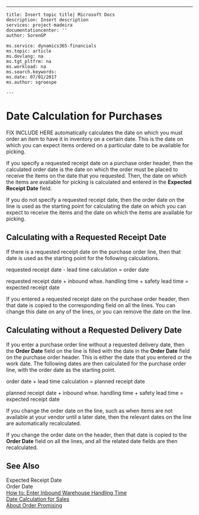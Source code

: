 ---
    title: Insert topic title| Microsoft Docs
    description: Insert description
    services: project-madeira
    documentationcenter: ''
    author: SorenGP

    ms.service: dynamics365-financials
    ms.topic: article
    ms.devlang: na
    ms.tgt_pltfrm: na
    ms.workload: na
    ms.search.keywords:
    ms.date: 07/01/2017
    ms.author: sgroespe

    ---
# Date Calculation for Purchases
FIX INCLUDE HERE<!--[!INCLUDE[navnow](../ApplicationDesign/includes/navnow_md.md)] --> automatically calculates the date on which you must order an item to have it in inventory on a certain date. This is the date on which you can expect items ordered on a particular date to be available for picking.  
  
 If you specify a requested receipt date on a purchase order header, then the calculated order date is the date on which the order must be placed to receive the items on the date that you requested. Then, the date on which the items are available for picking is calculated and entered in the **Expected Receipt Date** field.  
  
 If you do not specify a requested receipt date, then the order date on the line is used as the starting point for calculating the date on which you can expect to receive the items and the date on which the items are available for picking.  
  
## Calculating with a Requested Receipt Date  
 If there is a requested receipt date on the purchase order line, then that date is used as the starting point for the following calculations.  
  
 requested receipt date - lead time calculation \= order date  
  
 requested receipt date \+ inbound whse. handling time \+ safety lead time \= expected receipt date  
  
 If you entered a requested receipt date on the purchase order header, then that date is copied to the corresponding field on all the lines. You can change this date on any of the lines, or you can remove the date on the line.  
  
## Calculating without a Requested Delivery Date  
 If you enter a purchase order line without a requested delivery date, then the **Order Date** field on the line is filled with the date in the **Order Date** field on the purchase order header. This is either the date that you entered or the work date. The following dates are then calculated for the purchase order line, with the order date as the starting point.  
  
 order date \+ lead time calculation \= planned receipt date  
  
 planned receipt date \+ inbound whse. handling time \+ safety lead time \= expected receipt date  
  
 If you change the order date on the line, such as when items are not available at your vendor until a later date, then the relevant dates on the line are automatically recalculated.  
  
 If you change the order date on the header, then that date is copied to the **Order Date** field on all the lines, and all the related date fields are then recalculated.  
  
## See Also  
 Expected Receipt Date   
 Order Date   
 [How to: Enter Inbound Warehouse Handling Time](../DesignAndEngineering/how-to-enter-inbound-warehouse-handling-time.md)   
 [Date Calculation for Sales](../Sales/date-calculation-for-sales.md)   
 [About Order Promising](../Sales/about-order-promising.md)